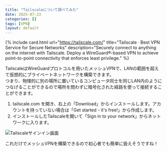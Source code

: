 ```yaml
---
title: "Tailscaleについて調べてみた"
date: 2025-07-23
categories: []
tags: [VPN]
layout: default
---
```


{% include card.html url="https://tailscale.com/" title="Tailscale · Best VPN Service for Secure Networks" description="Securely connect to anything on the internet with Tailscale. Deploy a WireGuard®-based VPN to achieve point-to-point connectivity that enforces least privilege." %}

TailscaleはWireGuardプロトコルを用いたメッシュVPNで、LANの範囲を超えて仮想的にプライベートネットワークを構築できます。<br />
つまり、物理的に別の場所に置いているコンピュータ同士を同じLAN内のようにつなげることができるので場所を問わずに暗号化された経路を使って接続することができます。

1. tailscale.com を開き、右上の「Download」からインストールします。アカウントを持っていない場合は「Get started - it's free!」から作成します。
2. インストールしたTailscaleを開いて「Sign in to your network」からネットワークに入ります。

![Tailscaleサインイン画面](https://osu-denken.github.io/blog/images/2025-07-23-152853.png)

これだけでメッシュVPNを構築できるので初心者でも簡単に扱えそうですね！